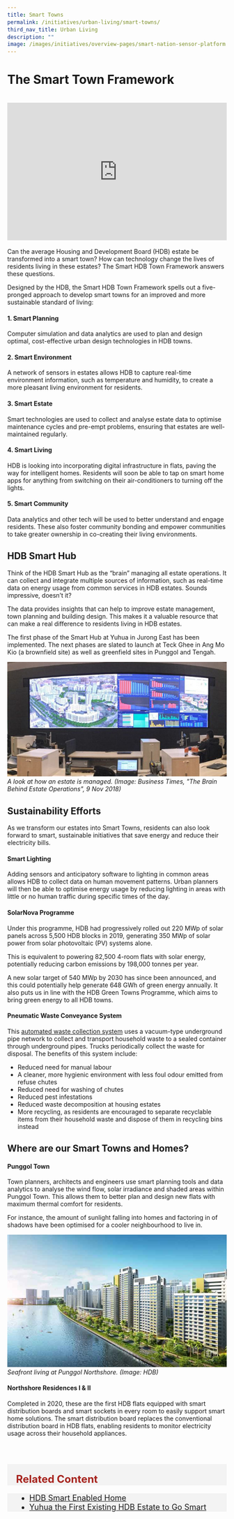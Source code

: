 ```yaml
---
title: Smart Towns
permalink: /initiatives/urban-living/smart-towns/
third_nav_title: Urban Living
description: ""
image: /images/initiatives/overview-pages/smart-nation-sensor-platform.png
---
```

# The Smart Town Framework
<br>

<iframe width="100%" height="315" src="https://www.youtube.com/embed/nvEQE84SK1g" frameborder="0" allow="accelerometer; autoplay; clipboard-write; encrypted-media; gyroscope; picture-in-picture" allowfullscreen></iframe>

Can the average Housing and Development Board (HDB) estate be transformed into a smart town? How can technology change the lives of residents living in these estates? The Smart HDB Town Framework answers these questions.

Designed by the HDB, the Smart HDB Town Framework spells out a five-pronged approach to develop smart towns for an improved and more sustainable standard of living:

#### 1. Smart Planning

Computer simulation and data analytics are used to plan and design optimal, cost-effective urban design technologies in HDB towns.

#### 2. Smart Environment

A network of sensors in estates allows HDB to capture real-time environment information, such as temperature and humidity, to create a more pleasant living environment for residents.

#### 3. Smart Estate

Smart technologies are used to collect and analyse estate data to optimise maintenance cycles and pre-empt problems, ensuring that estates are well-maintained regularly.

#### 4. Smart Living

HDB is looking into incorporating digital infrastructure in flats, paving the way for intelligent homes. Residents will soon be able to tap on smart home apps for anything from switching on their air-conditioners to turning off the lights.

#### 5. Smart Community

Data analytics and other tech will be used to better understand and engage residents. These also foster community bonding and empower communities to take greater ownership in co-creating their living environments.

## HDB Smart Hub

Think of the HDB Smart Hub as the “brain” managing all estate operations. It can collect and integrate multiple sources of information, such as real-time data on energy usage from common services in HDB estates. Sounds impressive, doesn’t it?

The data provides insights that can help to improve estate management, town planning and building design. This makes it a valuable resource that can make a real difference to residents living in HDB estates.

The first phase of the Smart Hub at Yuhua in Jurong East has been implemented. The next phases are slated to launch at Teck Ghee in Ang Mo Kio (a brownfield site) as well as greenfield sites in Punggol and Tengah.

![Peek into the estate operations](/images/initiatives/estate-operations.jpeg)
*A look at how an estate is  managed.  (Image: Business Times, "The Brain Behind Estate Operations", 9 Nov 2018)*

## Sustainability Efforts

As we transform our estates into Smart Towns, residents can also look forward to smart, sustainable initiatives that save energy and reduce their electricity bills.

#### Smart Lighting

Adding sensors and anticipatory software to lighting in common areas allows HDB to collect data on human movement patterns. Urban planners will then be able to optimise energy usage by reducing lighting in areas with little or no human traffic during specific times of the day.

#### SolarNova Programme

Under this programme, HDB had progressively rolled out 220 MWp of solar panels across 5,500 HDB blocks in 2019, generating 350 MWp of solar power from solar photovoltaic (PV) systems alone.

This is equivalent to powering 82,500 4-room flats with solar energy, potentially reducing carbon emissions by 198,000 tonnes per year.

A new solar target of 540 MWp by 2030 has since been announced, and this could potentially help generate 648 GWh of green energy annually. It also puts us in line with the HDB Green Towns Programme, which aims to bring green energy to all HDB towns.

#### Pneumatic Waste Conveyance System

This <a href="https://www.hdb.gov.sg/about-us/our-role/smart-and-sustainable-living/hdb-greenprint/waste-management" target="_blank">automated waste collection system</a> uses a vacuum-type underground pipe network to collect and transport household waste to a sealed container through underground pipes. Trucks periodically collect the waste for disposal. The benefits of this system include:

* Reduced need for manual labour
* A cleaner, more hygienic environment with less foul odour emitted from refuse chutes
* Reduced need for washing of chutes
* Reduced pest infestations
* Reduced waste decomposition at housing estates
* More recycling, as residents are encouraged to separate recyclable items from their household waste and dispose of them in recycling bins instead

## Where are our Smart Towns and Homes?

#### Punggol Town

Town planners, architects and engineers use smart planning tools and data analytics to analyse the wind flow, solar irradiance and shaded areas within Punggol Town. This allows them to better plan and design new flats with maximum thermal comfort for residents.

For instance, the amount of sunlight falling into homes and factoring in of shadows have been optimised for a cooler neighbourhood to live in.

![Punggol Northshore Seafront Living](/images/initiatives/smart-nation-punggol-northshore.jpg)
*Seafront living at Punggol Northshore. (Image: HDB)*

#### Northshore Residences I & II

Completed in 2020, these are the first HDB flats equipped with smart distribution boards and smart sockets in every room to easily support smart home solutions. The smart distribution board replaces the conventional distribution board in HDB flats, enabling residents to monitor electricity usage across their household appliances.

<br><br>

<div class="row" style="font-size:24px; font-weight: 700; color: #a6221c; background-color: #f3f3f3; padding: 20px 0px 0px 20px;"> Related Content</div>

<div class="row" style="font-size:18px ;background-color: #f3f3f3; padding: 0px 25px 0px 20px;">
	<ul>
		<li><a href="https://www.hdb.gov.sg/about-us/our-role/smart-and-sustainable-living/smart-hdb-town-page/hdb-smart-home-exhibition" target="_blank">HDB Smart Enabled Home</a></li>
		<li><a href="https://www.hdb.gov.sg/cs/infoweb/about-us/news-and-publications/press-releases/yuhua-the-first-existing-hdb-estate-to-go-smart" target="_blank">Yuhua the First Existing HDB Estate to Go Smart</a></li>
		
</div>